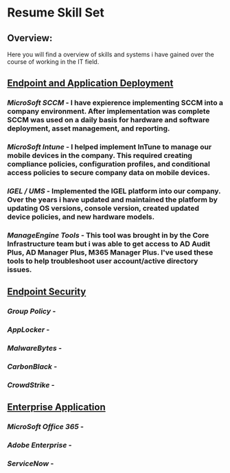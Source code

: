 # Resume Skill Set

## Overview:
Here you will find a overview of skills and systems i have gained over the course of working in the IT field.

## <ins>Endpoint and Application Deployment</ins>
### *MicroSoft SCCM* - I have expierence implementing SCCM into a company environment. After implementation was complete SCCM was used on a daily basis for hardware and software deployment, asset management, and reporting.
### *MicroSoft Intune* - I helped implement InTune to manage our mobile devices in the company. This required creating compliance policies, configuration profiles, and conditional access policies to secure company data on mobile devices.
### *IGEL / UMS* - Implemented the IGEL platform into our company. Over the years i have updated and maintained the platform by updating OS versions, console version, created updated device policies, and new hardware models.
### *ManageEngine Tools* - This tool was brought in by the Core Infrastructure team but i was able to get access to AD Audit Plus, AD Manager Plus, M365 Manager Plus. I've used these tools to help troubleshoot user account/active directory issues.


## <ins>Endpoint Security</ins>
### *Group Policy* - 
### *AppLocker* - 
### *MalwareBytes* - 
### *CarbonBlack* - 
### *CrowdStrike* - 


## <ins>Enterprise Application</ins>
### *MicroSoft Office 365* - 
### *Adobe Enterprise* - 
### *ServiceNow* -

